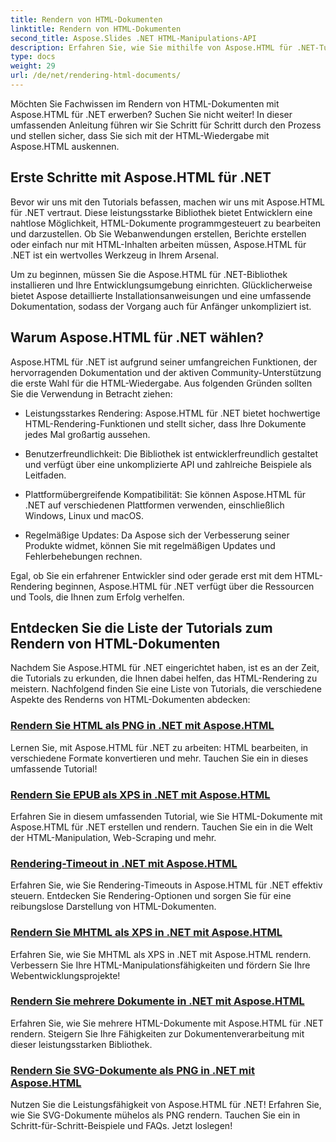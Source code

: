 ```yaml
---
title: Rendern von HTML-Dokumenten
linktitle: Rendern von HTML-Dokumenten
second_title: Aspose.Slides .NET HTML-Manipulations-API
description: Erfahren Sie, wie Sie mithilfe von Aspose.HTML für .NET-Tutorials problemlos HTML-Dokumente rendern. Entdecken Sie eine umfassende Liste von Tutorials zum Beherrschen des HTML-Renderings.
type: docs
weight: 29
url: /de/net/rendering-html-documents/
---
```


Möchten Sie Fachwissen im Rendern von HTML-Dokumenten mit Aspose.HTML für .NET erwerben? Suchen Sie nicht weiter! In dieser umfassenden Anleitung führen wir Sie Schritt für Schritt durch den Prozess und stellen sicher, dass Sie sich mit der HTML-Wiedergabe mit Aspose.HTML auskennen.

## Erste Schritte mit Aspose.HTML für .NET

Bevor wir uns mit den Tutorials befassen, machen wir uns mit Aspose.HTML für .NET vertraut. Diese leistungsstarke Bibliothek bietet Entwicklern eine nahtlose Möglichkeit, HTML-Dokumente programmgesteuert zu bearbeiten und darzustellen. Ob Sie Webanwendungen erstellen, Berichte erstellen oder einfach nur mit HTML-Inhalten arbeiten müssen, Aspose.HTML für .NET ist ein wertvolles Werkzeug in Ihrem Arsenal.

Um zu beginnen, müssen Sie die Aspose.HTML für .NET-Bibliothek installieren und Ihre Entwicklungsumgebung einrichten. Glücklicherweise bietet Aspose detaillierte Installationsanweisungen und eine umfassende Dokumentation, sodass der Vorgang auch für Anfänger unkompliziert ist.

## Warum Aspose.HTML für .NET wählen?

Aspose.HTML für .NET ist aufgrund seiner umfangreichen Funktionen, der hervorragenden Dokumentation und der aktiven Community-Unterstützung die erste Wahl für die HTML-Wiedergabe. Aus folgenden Gründen sollten Sie die Verwendung in Betracht ziehen:

- Leistungsstarkes Rendering: Aspose.HTML für .NET bietet hochwertige HTML-Rendering-Funktionen und stellt sicher, dass Ihre Dokumente jedes Mal großartig aussehen.

- Benutzerfreundlichkeit: Die Bibliothek ist entwicklerfreundlich gestaltet und verfügt über eine unkomplizierte API und zahlreiche Beispiele als Leitfaden.

- Plattformübergreifende Kompatibilität: Sie können Aspose.HTML für .NET auf verschiedenen Plattformen verwenden, einschließlich Windows, Linux und macOS.

- Regelmäßige Updates: Da Aspose sich der Verbesserung seiner Produkte widmet, können Sie mit regelmäßigen Updates und Fehlerbehebungen rechnen.

Egal, ob Sie ein erfahrener Entwickler sind oder gerade erst mit dem HTML-Rendering beginnen, Aspose.HTML für .NET verfügt über die Ressourcen und Tools, die Ihnen zum Erfolg verhelfen.

## Entdecken Sie die Liste der Tutorials zum Rendern von HTML-Dokumenten

Nachdem Sie Aspose.HTML für .NET eingerichtet haben, ist es an der Zeit, die Tutorials zu erkunden, die Ihnen dabei helfen, das HTML-Rendering zu meistern. Nachfolgend finden Sie eine Liste von Tutorials, die verschiedene Aspekte des Renderns von HTML-Dokumenten abdecken:

### [Rendern Sie HTML als PNG in .NET mit Aspose.HTML](./render-html-as-png/)
Lernen Sie, mit Aspose.HTML für .NET zu arbeiten: HTML bearbeiten, in verschiedene Formate konvertieren und mehr. Tauchen Sie ein in dieses umfassende Tutorial!
### [Rendern Sie EPUB als XPS in .NET mit Aspose.HTML](./render-epub-as-xps/)
Erfahren Sie in diesem umfassenden Tutorial, wie Sie HTML-Dokumente mit Aspose.HTML für .NET erstellen und rendern. Tauchen Sie ein in die Welt der HTML-Manipulation, Web-Scraping und mehr.
### [Rendering-Timeout in .NET mit Aspose.HTML](./rendering-timeout/)
Erfahren Sie, wie Sie Rendering-Timeouts in Aspose.HTML für .NET effektiv steuern. Entdecken Sie Rendering-Optionen und sorgen Sie für eine reibungslose Darstellung von HTML-Dokumenten.
### [Rendern Sie MHTML als XPS in .NET mit Aspose.HTML](./render-mhtml-as-xps/)
 Erfahren Sie, wie Sie MHTML als XPS in .NET mit Aspose.HTML rendern. Verbessern Sie Ihre HTML-Manipulationsfähigkeiten und fördern Sie Ihre Webentwicklungsprojekte!
### [Rendern Sie mehrere Dokumente in .NET mit Aspose.HTML](./render-multiple-documents/)
Erfahren Sie, wie Sie mehrere HTML-Dokumente mit Aspose.HTML für .NET rendern. Steigern Sie Ihre Fähigkeiten zur Dokumentenverarbeitung mit dieser leistungsstarken Bibliothek.
### [Rendern Sie SVG-Dokumente als PNG in .NET mit Aspose.HTML](./render-svg-doc-as-png/)
Nutzen Sie die Leistungsfähigkeit von Aspose.HTML für .NET! Erfahren Sie, wie Sie SVG-Dokumente mühelos als PNG rendern. Tauchen Sie ein in Schritt-für-Schritt-Beispiele und FAQs. Jetzt loslegen!